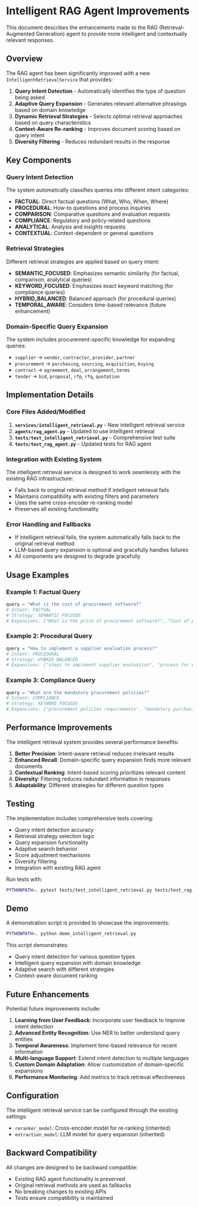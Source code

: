 # Intelligent RAG Agent Improvements

This document describes the enhancements made to the RAG (Retrieval-Augmented Generation) agent to provide more intelligent and contextually relevant responses.

## Overview

The RAG agent has been significantly improved with a new `IntelligentRetrievalService` that provides:

1. **Query Intent Detection** - Automatically identifies the type of question being asked
2. **Adaptive Query Expansion** - Generates relevant alternative phrasings based on domain knowledge
3. **Dynamic Retrieval Strategies** - Selects optimal retrieval approaches based on query characteristics
4. **Context-Aware Re-ranking** - Improves document scoring based on query intent
5. **Diversity Filtering** - Reduces redundant results in the response

## Key Components

### Query Intent Detection

The system automatically classifies queries into different intent categories:

- **FACTUAL**: Direct factual questions (What, Who, When, Where)
- **PROCEDURAL**: How-to questions and process inquiries
- **COMPARISON**: Comparative questions and evaluation requests
- **COMPLIANCE**: Regulatory and policy-related questions
- **ANALYTICAL**: Analysis and insights requests
- **CONTEXTUAL**: Context-dependent or general questions

### Retrieval Strategies

Different retrieval strategies are applied based on query intent:

- **SEMANTIC_FOCUSED**: Emphasizes semantic similarity (for factual, comparison, analytical queries)
- **KEYWORD_FOCUSED**: Emphasizes exact keyword matching (for compliance queries)
- **HYBRID_BALANCED**: Balanced approach (for procedural queries)
- **TEMPORAL_AWARE**: Considers time-based relevance (future enhancement)

### Domain-Specific Query Expansion

The system includes procurement-specific knowledge for expanding queries:

- `supplier` → `vendor`, `contractor`, `provider`, `partner`
- `procurement` → `purchasing`, `sourcing`, `acquisition`, `buying`
- `contract` → `agreement`, `deal`, `arrangement`, `terms`
- `tender` → `bid`, `proposal`, `rfp`, `rfq`, `quotation`

## Implementation Details

### Core Files Added/Modified

1. **`services/intelligent_retrieval.py`** - New intelligent retrieval service
2. **`agents/rag_agent.py`** - Updated to use intelligent retrieval
3. **`tests/test_intelligent_retrieval.py`** - Comprehensive test suite
4. **`tests/test_rag_agent.py`** - Updated tests for RAG agent

### Integration with Existing System

The intelligent retrieval service is designed to work seamlessly with the existing RAG infrastructure:

- Falls back to original retrieval method if intelligent retrieval fails
- Maintains compatibility with existing filters and parameters
- Uses the same cross-encoder re-ranking model
- Preserves all existing functionality

### Error Handling and Fallbacks

- If intelligent retrieval fails, the system automatically falls back to the original retrieval method
- LLM-based query expansion is optional and gracefully handles failures
- All components are designed to degrade gracefully

## Usage Examples

### Example 1: Factual Query
```python
query = "What is the cost of procurement software?"
# Intent: FACTUAL
# Strategy: SEMANTIC_FOCUSED
# Expansions: ["What is the price of procurement software?", "Cost of purchasing tools", ...]
```

### Example 2: Procedural Query
```python
query = "How to implement a supplier evaluation process?"
# Intent: PROCEDURAL  
# Strategy: HYBRID_BALANCED
# Expansions: ["steps to implement supplier evaluation", "process for evaluating suppliers", ...]
```

### Example 3: Compliance Query
```python
query = "What are the mandatory procurement policies?"
# Intent: COMPLIANCE
# Strategy: KEYWORD_FOCUSED
# Expansions: ["procurement policies requirements", "mandatory purchasing rules", ...]
```

## Performance Improvements

The intelligent retrieval system provides several performance benefits:

1. **Better Precision**: Intent-aware retrieval reduces irrelevant results
2. **Enhanced Recall**: Domain-specific query expansion finds more relevant documents
3. **Contextual Ranking**: Intent-based scoring prioritizes relevant content
4. **Diversity**: Filtering reduces redundant information in responses
5. **Adaptability**: Different strategies for different question types

## Testing

The implementation includes comprehensive tests covering:

- Query intent detection accuracy
- Retrieval strategy selection logic
- Query expansion functionality
- Adaptive search behavior
- Score adjustment mechanisms
- Diversity filtering
- Integration with existing RAG agent

Run tests with:
```bash
PYTHONPATH=. pytest tests/test_intelligent_retrieval.py tests/test_rag_agent.py -v
```

## Demo

A demonstration script is provided to showcase the improvements:

```bash
PYTHONPATH=. python demo_intelligent_retrieval.py
```

This script demonstrates:
- Query intent detection for various question types
- Intelligent query expansion with domain knowledge
- Adaptive search with different strategies
- Context-aware document ranking

## Future Enhancements

Potential future improvements include:

1. **Learning from User Feedback**: Incorporate user feedback to improve intent detection
2. **Advanced Entity Recognition**: Use NER to better understand query entities
3. **Temporal Awareness**: Implement time-based relevance for recent information
4. **Multi-language Support**: Extend intent detection to multiple languages
5. **Custom Domain Adaptation**: Allow customization of domain-specific expansions
6. **Performance Monitoring**: Add metrics to track retrieval effectiveness

## Configuration

The intelligent retrieval service can be configured through the existing settings:

- `reranker_model`: Cross-encoder model for re-ranking (inherited)
- `extraction_model`: LLM model for query expansion (inherited)

## Backward Compatibility

All changes are designed to be backward compatible:

- Existing RAG agent functionality is preserved
- Original retrieval methods are used as fallbacks
- No breaking changes to existing APIs
- Tests ensure compatibility is maintained